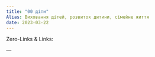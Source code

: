 ```yaml
---
title: "00 діти"
Alias: Виховання дітей, розвиток дитини, сімейне життя
date: 2023-03-22  
---
```

Zero-Links & Links:  


—  
